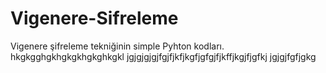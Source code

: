 # Vigenere-Sifreleme
Vigenere şifreleme tekniğinin simple Pyhton kodları.
hkgkgghgkhgkgkhgkghkgkl
jgjgjgjgjfgjfjkfjkgfjgfgjfjkffjkgjfjgfkj
jgjgjfgfjgkg
